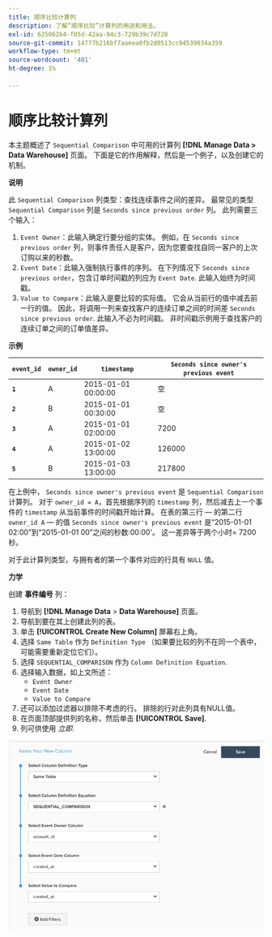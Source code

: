 ```yaml
---
title: 顺序比较计算列
description: 了解“顺序比较”计算列的用途和用法。
exl-id: 625062b4-f05d-42aa-94c3-729b39c7d728
source-git-commit: 14777b216bf7aaeea0fb2d0513cc94539034a359
workflow-type: tm+mt
source-wordcount: '401'
ht-degree: 1%

---
```


# 顺序比较计算列

本主题概述了 `Sequential Comparison` 中可用的计算列 **[!DNL Manage Data > Data Warehouse]** 页面。 下面是它的作用解释，然后是一个例子，以及创建它的机制。

**说明**

此 `Sequential Comparison` 列类型：查找连续事件之间的差异。 最常见的类型 `Sequential Comparison` 列是 `Seconds since previous order` 列。 此列需要三个输入：

1. `Event Owner`：此输入确定行要分组的实体。 例如，在 `Seconds since previous order` 列，则事件责任人是客户，因为您要查找自同一客户的上次订购以来的秒数。
1. `Event Date`：此输入强制执行事件的序列。 在下列情况下 `Seconds since previous order`，包含订单时间戳的列应为 `Event Date`. 此输入始终为时间戳。
1. `Value to Compare`：此输入是要比较的实际值。 它会从当前行的值中减去前一行的值。 因此，将调用一列来查找客户的连续订单之间的时间差 `Seconds since previous order`. 此输入不必为时间戳。 非时间戳示例用于查找客户的连续订单之间的订单值差异。

**示例**

| **`event_id`** | **`owner_id`** | **`timestamp`** | **`Seconds since owner's previous event`** |
|--- |--- |--- |--- |
| **`1`** | A | 2015-01-01 00:00:00 | 空 |
| **`2`** | B | 2015-01-01 00:30:00 | 空 |
| **`3`** | A | 2015-01-01 02:00:00 | 7200 |
| **`4`** | A | 2015-01-02 13:00:00 | 126000 |
| **`5`** | B | 2015-01-03 13:00:00 | 217800 |

在上例中， `Seconds since owner's previous event` 是 `Sequential Comparison` 计算列。 对于 `owner_id = A`，首先根据序列的 `timestamp` 列，然后减去上一个事件的 `timestamp` 从当前事件的时间戳开始计算。 在表的第三行 — 的第二行 `owner_id A`  — 的值 `Seconds since owner's previous event` 是“2015-01-01 02:00”到“2015-01-01 00”之间的秒数:00:00&#39;。 这一差异等于两个小时= 7200秒。

对于此计算列类型，与拥有者的第一个事件对应的行具有 `NULL` 值。

**力学**

创建 **事件编号** 列：

1. 导航到 **[!DNL Manage Data** > **Data Warehouse]** 页面。
1. 导航到要在其上创建此列的表。
1. 单击 **[!UICONTROL Create New Column]** 屏幕右上角。
1. 选择 `Same Table` 作为 `Definition Type` （如果要比较的列不在同一个表中，可能需要重新定位它们）。
1. 选择 `SEQUENTIAL_COMPARISON` 作为 `Column Definition Equation`.
1. 选择输入数据，如上文所述：
   - `Event Owner`
   - `Event Date`
   - `Value to Compare`
1. 还可以添加过滤器以排除不考虑的行。 排除的行对此列具有NULL值。
1. 在页面顶部提供列的名称，然后单击 **[!UICONTROL Save]**.
1. 列可供使用 *立即*.

![秒](../../assets/SEC_new.png)
